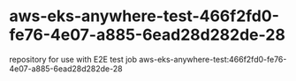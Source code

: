 # aws-eks-anywhere-test-466f2fd0-fe76-4e07-a885-6ead28d282de-28
repository for use with E2E test job aws-eks-anywhere-test:466f2fd0-fe76-4e07-a885-6ead28d282de-28
